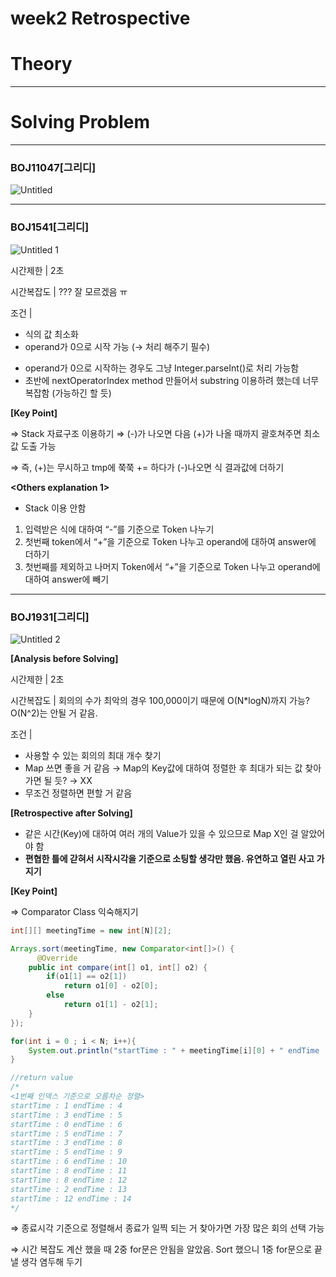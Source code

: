 # week2 Retrospective

# Theory

---

# Solving Problem

---

### BOJ11047[그리디]

![Untitled](https://user-images.githubusercontent.com/62997391/178148490-69238cb1-0220-4324-9350-353729c6b482.png)

---

### BOJ1541[그리디]

![Untitled 1](https://user-images.githubusercontent.com/62997391/178148494-7799a300-cd70-4d67-a62d-d37caf735344.png)

**<Analysis before Solving>**

시간제한 | 2초

시간복잡도 | ??? 잘 모르겠음 ㅠ

조건 | 

- 식의 값 최소화
- operand가 0으로 시작 가능 (→ 처리 해주기 필수)

**<Retrospective after Solving>**

- operand가 0으로 시작하는 경우도 그냥 Integer.parseInt()로 처리 가능함
- 초반에 nextOperatorIndex method 만들어서 substring 이용하려 했는데 너무 복잡함 (가능하긴 할 듯)

**[Key Point]**

⇒ Stack 자료구조 이용하기
⇒ (-)가 나오면 다음 (+)가 나올 때까지 괄호쳐주면 최소값 도출 가능

⇒ 즉, (+)는 무시하고 tmp에 쭉쭉 += 하다가 (-)나오면 식 결과값에 더하기

**<Others explanation 1>**

- Stack 이용 안함
1. 입력받은 식에 대하여 “-”를 기준으로 Token 나누기
2. 첫번째 token에서 “+”을 기준으로 Token 나누고 operand에 대하여 answer에 더하기
3. 첫번째를 제외하고 나머지 Token에서 “+”을 기준으로 Token 나누고 operand에 대하여 answer에 빼기

 

---

### BOJ1931[그리디]

![Untitled 2](https://user-images.githubusercontent.com/62997391/178148502-7c9a2bcf-1928-48ec-b8c8-ec6cbbbe65b6.png)

**[Analysis before Solving]**

시간제한 | 2초

시간복잡도 | 회의의 수가 최악의 경우 100,000이기 때문에 O(N*logN)까지 가능? O(N^2)는 안될 거 같음.

조건 | 

- 사용할 수 있는 회의의 최대 개수 찾기
- Map 쓰면 좋을 거 같음 → Map의 Key값에 대하여 정렬한 후 최대가 되는 값 찾아가면 될 듯? → XX
- 무조건 정렬하면 편할 거 같음

**[Retrospective after Solving]**

- 같은 시간(Key)에 대하여 여러 개의 Value가 있을 수 있으므로 Map X인 걸 알았어야 함
- **편협한 틀에 갇혀서 시작시각을 기준으로 소팅할 생각만 했음. 유연하고 열린 사고 가지기**

**[Key Point]**

⇒ Comparator Class 익숙해지기

```java
int[][] meetingTime = new int[N][2];

Arrays.sort(meetingTime, new Comparator<int[]>() {
      @Override
    public int compare(int[] o1, int[] o2) {
        if(o1[1] == o2[1])
            return o1[0] - o2[0];
        else
            return o1[1] - o2[1];
    }
});

for(int i = 0 ; i < N; i++){
    System.out.println("startTime : " + meetingTime[i][0] + " endTime : " + meetingTime[i][1]);
}
```

```java
//return value
/*
<1번째 인덱스 기준으로 오름차순 정렬>
startTime : 1 endTime : 4
startTime : 3 endTime : 5
startTime : 0 endTime : 6
startTime : 5 endTime : 7
startTime : 3 endTime : 8
startTime : 5 endTime : 9
startTime : 6 endTime : 10
startTime : 8 endTime : 11
startTime : 8 endTime : 12
startTime : 2 endTime : 13
startTime : 12 endTime : 14
*/
```

⇒ 종료시각 기준으로 정렬해서 종료가 일찍 되는 거 찾아가면 가장 많은 회의 선택 가능

⇒ 시간 복잡도 계산 했을 때 2중 for문은 안됨을 알았음. Sort 했으니 1중 for문으로 끝낼 생각 염두해 두기
